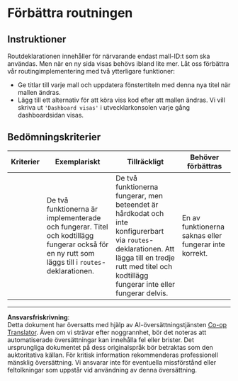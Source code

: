 <!--
CO_OP_TRANSLATOR_METADATA:
{
  "original_hash": "8223e429218befa731dd5bfd22299520",
  "translation_date": "2025-08-26T23:07:19+00:00",
  "source_file": "7-bank-project/1-template-route/assignment.md",
  "language_code": "sv"
}
-->
# Förbättra routningen

## Instruktioner

Routdeklarationen innehåller för närvarande endast mall-ID:t som ska användas. Men när en ny sida visas behövs ibland lite mer. Låt oss förbättra vår routingimplementering med två ytterligare funktioner:

- Ge titlar till varje mall och uppdatera fönstertiteln med denna nya titel när mallen ändras.
- Lägg till ett alternativ för att köra viss kod efter att mallen ändras. Vi vill skriva ut `'Dashboard visas'` i utvecklarkonsolen varje gång dashboardsidan visas.

## Bedömningskriterier

| Kriterier | Exemplariskt                                                                                                                      | Tillräckligt                                                                                                                                                                              | Behöver förbättras                                     |
| --------- | ---------------------------------------------------------------------------------------------------------------------------------- | ----------------------------------------------------------------------------------------------------------------------------------------------------------------------------------------- | ----------------------------------------------------- |
|           | De två funktionerna är implementerade och fungerar. Titel och kodtillägg fungerar också för en ny rutt som läggs till i `routes`-deklarationen. | De två funktionerna fungerar, men beteendet är hårdkodat och inte konfigurerbart via `routes`-deklarationen. Att lägga till en tredje rutt med titel och kodtillägg fungerar inte eller fungerar delvis. | En av funktionerna saknas eller fungerar inte korrekt. |

---

**Ansvarsfriskrivning**:  
Detta dokument har översatts med hjälp av AI-översättningstjänsten [Co-op Translator](https://github.com/Azure/co-op-translator). Även om vi strävar efter noggrannhet, bör det noteras att automatiserade översättningar kan innehålla fel eller brister. Det ursprungliga dokumentet på dess originalspråk bör betraktas som den auktoritativa källan. För kritisk information rekommenderas professionell mänsklig översättning. Vi ansvarar inte för eventuella missförstånd eller feltolkningar som uppstår vid användning av denna översättning.